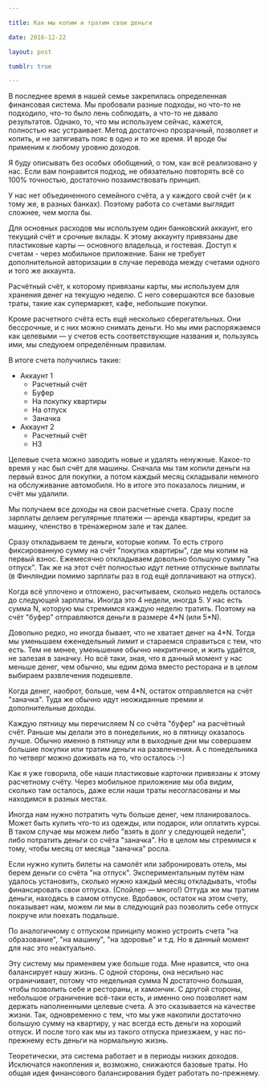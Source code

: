 ```yaml
---

title: Как мы копим и тратим свои деньги

date: 2016-12-22

layout: post

tumblr: true

---
```


В последнее время в нашей семье закрепилась определенная финансовая система. Мы пробовали разные подходы, но что-то не
подходило, что-то было лень соблюдать, а что-то не давало результатов. Однако, то, что мы используем сейчас, кажется,
полностью нас устраивает. Метод достаточно прозрачный, позволяет и копить, и не затягивать пояс в одно и то же время. И
вроде бы применим к любому уровню доходов.

<excerpt/>

Я буду описывать без особых обобщений, о том, как всё реализовано у нас. Если вам понравится подход, не обязательно
повторять всё со 100% точностью, достаточно позаимствовать принцип.

У нас нет объединенного семейного счёта, а у каждого свой счёт (и к тому же, в разных банках). Поэтому работа со счетами
выглядит сложнее, чем могла бы.

Для основных расходов мы используем один банковский аккаунт, его текущий счёт и срочные вклады. К этому аккаунту
привязаны две пластиковые карты — основного владельца, и гостевая. Доступ к счетам - через мобильное приложение. Банк не
требует дополнительной авторизации в случае перевода между счетами одного и того же аккаунта.

Расчётный счёт, к которому привязаны карты, мы используем для хранения денег на текущую неделю. С него совершаются все
базовые траты, такие как супермаркет, кафе, небольшие покупки.

Кроме расчетного счёта есть ещё несколько сберегательных. Они бессрочные, и с них можно снимать деньги. Но мы ими
распоряжаемся как целевыми — у счетов есть соответствующие названия и, пользуясь ими, мы следуюем определённым правилам.

В итоге счета получились такие:

* Аккаунт 1
  * Расчетный счёт
  * Буфер
  * На покупку квартиры
  * На отпуск
  * Заначка
* Аккаунт 2
  * Расчетный счёт
  * НЗ

Целевые счета можно заводить новые и удалять ненужные. Какое-то время у нас был счёт для машины. Сначала мы там копили
деньги на первый взнос для покупки, а потом каждый месяц складывали немного на обслуживание автомобиля. Но в итоге это
показалось лишним, и счёт мы удалили.

Мы получаем все доходы на свои расчетные счета. Сразу после зарплаты делаем регулярные платежи — аренда квартиры,
кредит за машину, членство в тренажерном зале и так далее.

Сразу откладываем те деньги, которые копим. То есть строго фиксированную сумму на счёт "покупка квартиры", где мы копим
на первый взнос. Ежемесячно откладываем довольно большую сумму "на отпуск". Так же на этот счёт полностью идут летние
отпускные выплаты (в Финляндии помимо зарплаты раз в год ещё доплачивают на отпуск).

Когда всё уплочено и отложено, расчитываем, сколько недель осталось до следующей зарплаты. Иногда это 4 недели,
иногда 5. У нас есть сумма N, которую мы стремимся каждую неделю тратить. Поэтому на счёт "буфер" отправляются деньги в
размере 4\*N
(или 5\*N).

Довольно редко, но иногда бывает, что не хватает денег на 4\*N. Тогда мы уменьшаем еженедельный лимит и стараемся
справиться с тем, что есть. Тем не менее, уменьшение обычно некритичное, и жить удаётся, не залезая в заначку. Но всё
таки, зная, что в данный момент у нас меньше денег, чем обычно, мы едим дома вместо ресторана и в целом выбираем
развлечения подешевле.

Когда денег, наоброт, больше, чем 4\*N, остаток отправляется на счёт "заначка". Туда же обычно идут неожиданные премии и
дополнительные доходы.

Каждую пятницу мы перечисляем N со счёта "буфер" на расчётный счёт. Раньше мы делали это в понедельник, но в пятницу
оказалось лучше. Обычно именно в пятницу или в выходные дни мы совершаем большие покупки или тратим деньги на
развлечения. А с понедельника по четверг можно доживать на то, что осталось :-)

Как я уже говорила, обе наши пластиковые карточки привязаны к этому расчетному счёту. Через мобильное приложение мы оба
видим, сколько там осталось, даже если наши траты несогласованы и мы находимся в разных местах.

Иногда нам нужно потратить чуть больше денег, чем планировалось. Может быть купить что-то из одежды, или подарок, или
оплатить курсы. В таком случае мы можем либо "взять в долг у следующей недели", либо потратить деньги со счёта
"заначка". Но в целом мы стремимся к тому, чтобы месяц от месяца "заначка" росла.

Если нужно купить билеты на самолёт или забронировать отель, мы берем деньги со счёта "на отпуск". Экспериментальным
путём нам удалось установить, сколько нужно каждый месяц откладывать, чтобы финансировать свои отпуска. (Спойлер — много!)
Оттуда же мы тратим деньги, находясь в самом отпуске. Вдобавок, остаток на этом счету, показывает нам, можем ли мы в
следующий раз позволить себе отпуск покруче или поехать подальше.

По аналогичному с отпуском принципу можно устроить счета "на образование", "на машину", "на здоровье" и т.д. Но в данный
момент для нас это неактуально.

Эту систему мы применяем уже больше года. Мне нравится, что она балансирует нашу жизнь. С одной стороны, она несильно
нас ограничивает, потому что недельная сумма N достаточно большая, чтобы позволить себе и рестораны, и хамончик. С
другой стороны, небольшое ограничение всё-таки есть, и именно оно позволяет нам держать наполненными целевые счета. А
это сказывается на качестве жизни. Так, одновременно с тем, что мы уже накопили достаточно большую сумму на квартиру, у
нас всегда есть деньги на хороший отпуск. И после того как мы из такого отпуска приезжаем, у нас по-прежнему есть деньги
на нормальную жизнь.

Теоретически, эта система работает и в периоды низких доходов. Исключатся накопления и, возможно, снижаются базовые
траты. Но общая идея финансового балансирования будет работать по-прежнему.
